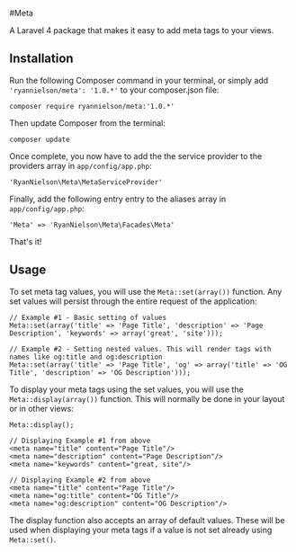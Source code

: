#Meta

A Laravel 4 package that makes it easy to add meta tags to your views.

## Installation

Run the following Composer command in your terminal, or simply add `'ryannielson/meta': '1.0.*'` to your composer.json file:

    composer require ryannielson/meta:'1.0.*'

Then update Composer from the terminal:

    composer update

Once complete, you now have to add the the service provider to the providers array in `app/config/app.php`: 

    'RyanNielson\Meta\MetaServiceProvider'
    
Finally, add the following entry entry to the aliases array in `app/config/app.php`:

    'Meta' => 'RyanNielson\Meta\Facades\Meta'

That's it!


## Usage

To set meta tag values, you will use the `Meta::set(array())` function. Any set values will persist through the entire request of the application:

    // Example #1 - Basic setting of values
    Meta::set(array('title' => 'Page Title', 'description' => 'Page Description', 'keywords' => array('great', 'site')));

    // Example #2 - Setting nested values. This will render tags with names like og:title and og:description
    Meta::set(array('title' => 'Page Title', 'og' => array('title' => 'OG Title', 'description' => 'OG Description')));


To display your meta tags using the set values, you will use the `Meta::display(array())` function. This will normally be done in your layout or in other views:

    Meta::display();

    // Displaying Example #1 from above
    <meta name="title" content="Page Title"/>
    <meta name="description" content="Page Description"/>
    <meta name="keywords" content="great, site"/>

    // Displaying Example #2 from above
    <meta name="title" content="Page Title"/>
    <meta name="og:title" content="OG Title"/>
    <meta name="og:description" content="OG Description"/>


The display function also accepts an array of default values. These will be used when displaying your meta tags if a value is not set already using `Meta::set()`.